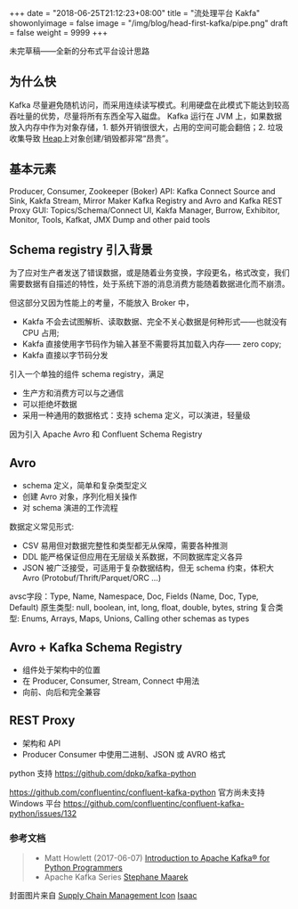 +++
date = "2018-06-25T21:12:23+08:00"
title = "流处理平台 Kakfa"
showonlyimage = false
image = "/img/blog/head-first-kafka/pipe.png"
draft = false
weight = 9999
+++

未完草稿——全新的分布式平台设计思路
<!--more-->

## 为什么快

Kafka 尽量避免随机访问，而采用连续读写模式。利用硬盘在此模式下能达到较高吞吐量的优势，尽量将所有东西全写入磁盘。
Kafka 运行在 JVM 上，如果数据放入内存中作为对象存储，1. 额外开销很很大，占用的空间可能会翻倍；2. 垃圾收集导致 [Heap](https://www.yourkit.com/docs/kb/sizes.jsp)上对象创建/销毁都非常“昂贵”。

## 基本元素

Producer, Consumer, Zookeeper (Boker)
API: Kafka Connect Source and Sink, Kakfa Stream, Mirror Maker
Kafka Registry and Avro and Kafka REST Proxy
GUI: Topics/Schema/Connect UI, Kakfa Manager, Burrow, Exhibitor, Monitor, Tools, Kafkat, JMX Dump and other paid tools

## Schema registry 引入背景

为了应对生产者发送了错误数据，或是随着业务变换，字段更名，格式改变，我们需要数据有自描述的特性，处于系统下游的消息消费方能随着数据进化而不崩溃。

但这部分又因为性能上的考量，不能放入 Broker 中，
- Kakfa 不会去试图解析、读取数据、完全不关心数据是何种形式——也就没有 CPU 占用;
- Kakfa 直接使用字节码作为输入甚至不需要将其加载入内存—— zero copy;
- Kakfa 直接以字节码分发

引入一个单独的组件 schema registry，满足
- 生产方和消费方可以与之通信
- 可以拒绝坏数据
- 采用一种通用的数据格式：支持 schema 定义，可以演进，轻量级

因为引入 Apache Avro 和 Confluent Schema Registry

## Avro

- schema 定义，简单和复杂类型定义
- 创建 Avro 对象，序列化相关操作
- 对 schema 演进的工作流程

数据定义常见形式:
- CSV 易用但对数据完整性和类型都无从保障，需要各种推测
- DDL 能严格保证但应用在无层级关系数据，不同数据库定义各异
- JSON 被广泛接受，可适用于复杂数据结构，但无 schema 约束，体积大
Avro (Protobuf/Thrift/Parquet/ORC ...)

avsc字段：Type, Name, Namespace, Doc, Fields (Name, Doc, Type, Default)
原生类型: null, boolean, int, long, float, double, bytes, string
复合类型: Enums, Arrays, Maps, Unions, Calling other schemas as types

## Avro + Kafka Schema Registry

- 组件处于架构中的位置
- 在 Producer, Consumer, Stream, Connect 中用法
- 向前、向后和完全兼容

## REST Proxy

- 架构和 API
- Producer Consumer 中使用二进制、JSON 或 AVRO 格式

python 支持
https://github.com/dpkp/kafka-python

https://github.com/confluentinc/confluent-kafka-python 官方尚未支持 Windows 平台
https://github.com/confluentinc/confluent-kafka-python/issues/132

### 参考文档

> - Matt Howlett (2017-06-07) [Introduction to Apache Kafka® for Python Programmers](https://www.confluent.io/blog/introduction-to-apache-kafka-for-python-programmers/)
> - Apache Kafka Series [Stephane Maarek](https://www.udemy.com/user/stephane-maarek/)

封面图片来自 [Supply Chain Management Icon](https://dribbble.com/shots/2758377-Supply-Chain-Management-Icon) <a href="https://dribbble.com/isaacanthonyza"><i class="fa fa-dribbble" aria-hidden="true"></i> Isaac</a>
